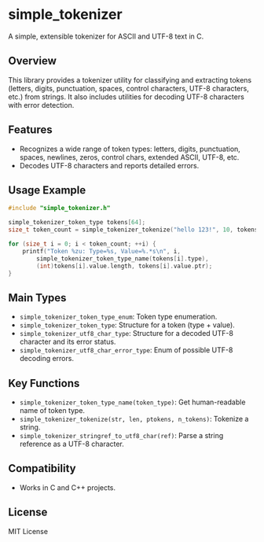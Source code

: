# simple_tokenizer

A simple, extensible tokenizer for ASCII and UTF-8 text in C.

## Overview

This library provides a tokenizer utility for classifying and extracting tokens (letters, digits, punctuation, spaces, control characters, UTF-8 characters, etc.) from strings.
It also includes utilities for decoding UTF-8 characters with error detection.

## Features

- Recognizes a wide range of token types: letters, digits, punctuation, spaces, newlines, zeros, control chars, extended ASCII, UTF-8, etc.
- Decodes UTF-8 characters and reports detailed errors.

## Usage Example

```c
#include "simple_tokenizer.h"

simple_tokenizer_token_type tokens[64];
size_t token_count = simple_tokenizer_tokenize("hello 123!", 10, tokens, 64);

for (size_t i = 0; i < token_count; ++i) {
    printf("Token %zu: Type=%s, Value=%.*s\n", i,
        simple_tokenizer_token_type_name(tokens[i].type),
        (int)tokens[i].value.length, tokens[i].value.ptr);
}
```

## Main Types

- `simple_tokenizer_token_type_enum`: Token type enumeration.
- `simple_tokenizer_token_type`: Structure for a token (type + value).
- `simple_tokenizer_utf8_char_type`: Structure for a decoded UTF-8 character and its error status.
- `simple_tokenizer_utf8_char_error_type`: Enum of possible UTF-8 decoding errors.

## Key Functions

- `simple_tokenizer_token_type_name(token_type)`: Get human-readable name of token type.
- `simple_tokenizer_tokenize(str, len, ptokens, n_tokens)`: Tokenize a string.
- `simple_tokenizer_stringref_to_utf8_char(ref)`: Parse a string reference as a UTF-8 character.

## Compatibility

- Works in C and C++ projects.

## License

MIT License
